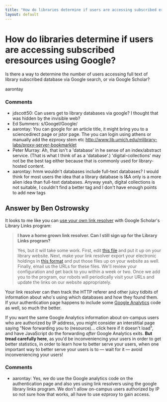 ```yaml
---
title: "How do libraries determine if users are accessing subscribed eresources using Google?"
layout: default
---
```

How do libraries determine if users are accessing subscribed eresources using Google?
=====================
Is there a way to determine the number of users accessing full text of
library subscribed database via Google search, or via Google Scholar?

aarontay

### Comments ###
* jdscott50: Can users get to library databases via google? I thought that was hidden
by the invisible web?
* Ed Summers: s/Googel/Google/
* aarontay: You can google for an article title, it might bring you to a
sciencedirect page or jstor page. The you can login using athens or
manually add the ezproxy stem etc
http://www.lib.umich.edu/mlibrary-labs/proxy-server-bookmarklet
* Peter Murray: Ah, that isn't a 'database' in he sense of an index/abstract service.
(That is what I think of as a 'database'.) 'digital-collections' may not
be the best tag either because that is commonly used for library-hosted
content.
* aarontay: hmm wouldn't databases include full-text databases? I would think for
most users the idea that a library database is I&A only is a more alien
idea than full-text databases. Anyway yeah, digital collections is not
suitable, I couldn't find a better tag and I don't have enough points to
add new tags


Answer by Ben Ostrowsky
----------------
It looks to me like you can [use your own link
resolver](http://scholar.google.com/intl/en/scholar/libraries.html#start4)
with Google Scholar's Library Links program:

> **I have a home grown link resolver. Can I still sign up for the
> Library Links program?**
>
> Yes, but it will take some work. First, edit [this
> file](http://scholar.google.com/intl/en/scholar/institutional_links.xml)
> and put it up on your library website. Next, make your link resolver
> export your electronic holdings in [this
> format](http://scholar.google.com/intl/en/scholar/institutional_holdings.xml)
> and put those files up on your website as well. Finally, email us the
> URLs for these files. We'll review your configuration and get back to
> you within a week or two. Once we add you to the program, our robots
> will periodically visit your URLs and update the links on our website
> appropriately.

Your link resolver can then track the HTTP referer and other juicy
tidbits of information about who's using which databases and how they
found them. If your authentication page happens to include some [Google
Analytics](http://www.google.com/analytics/) code as well, so much the
better.

If you want the same Google Analytics information about on-campus users
who are authorized by IP address, you might consider an interstitial
page saying "Now forwarding you to (resource)... click here if it
doesn't load", and have JavaScript do the forwarding *after* Google
Analytics exits. **But tread carefully here**, as you'd be
inconveniencing your users in order to get better statistics, in order
to learn how to better serve your users, when one important way to
better serve your users is to — wait for it — avoid inconveniencing your
users!

### Comments ###
* aarontay: Yes, we do use the Google analytics code on the authentication page and
also yes using link resolvers using the google library links program. We
don't allow on-campus users authorized by IP so not sure how that works,
all have to use ezproxy to gain access.

